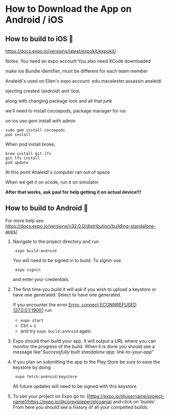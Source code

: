 # How to Download the App on Android / iOS

## How to build to iOS 🍎
https://docs.expo.io/versions/latest/expokit/expokit/

Notes:
You need an expo account
You also need XCode downloaded

make ios Bundle identifier, must be different for each team member

Analeidi's used on Ellen's expo account:
edu.macalester.assassin.analeidi

ejecting created
\\android\\
and
\\ios\\

along with changing package lock and all that junk


we'll need to install cocoapods, package manager for ios

on ios use gem install with admin
```
sudo gem install cocoapods
pod install
```

When pod install broke,

```
brew install git-lfs
git lfs install
pod update
```

At this point Analeidi's computer ran out of space


When we get it on xcode, run it on simulator

__After that works, ask paul for help getting it on actual device!!!__

## How to build to Android 🤖
For more help see https://docs.expo.io/versions/v32.0.0/distribution/building-standalone-apps/

1) Navigate to the project directory and run

		expo build:android
	You will need to be signed in to build. To signin use
	
		expo signin

	and enter your credentials

2) The first time you build it will ask if you wish to upload a keystore or have one generated. Select to have one generated.

	If you encounter the error [Error: connect ECONNREFUSED 127.0.0.1:19001](https://github.com/expo/expo/issues/2115) run
	- ```expo start```
	-  Ctrl + c
	- and try ```expo build:android``` again

3. Expo should then build your app. It will output a URL where you can monitor the progress of the build. When it is done you should see a message like"*Successfully built standalone app: link-to-your-app*"
4. If you plan on submitting the app to the Play Store be sure to save the keystore by doing

		expo fetch:android:keystore
		
	All future updates will need to be signed with this keystore.
	
5. To see your project on Expo go to: [https://expo.io/@username/project-name](https://expo.io/@coreyjpieper/elcoanja) and click on 'builds'. From here you should see a history of all your compelted builds.

